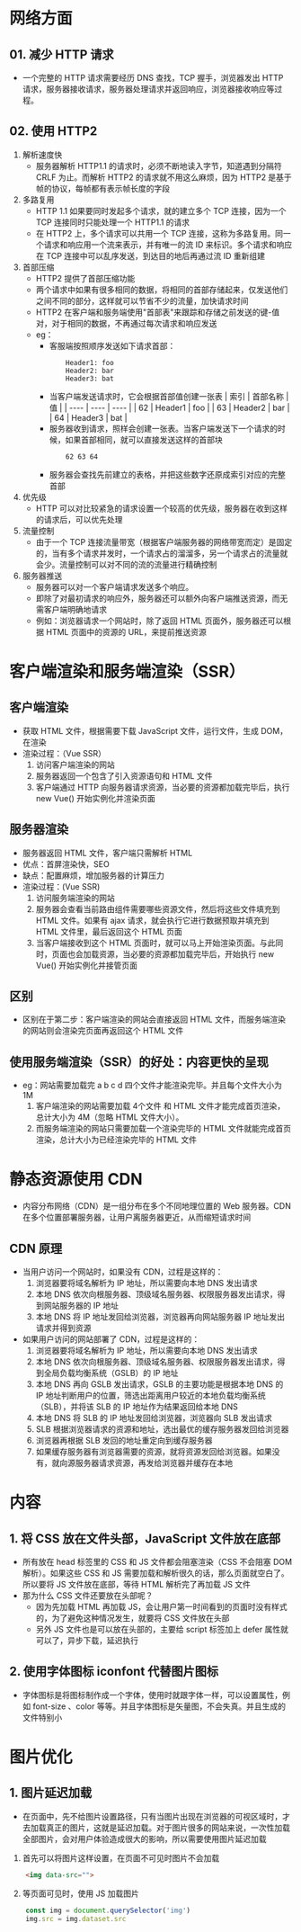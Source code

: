 # 网络方面
## 01. 减少 HTTP 请求
* 一个完整的 HTTP 请求需要经历 DNS 查找，TCP 握手，浏览器发出 HTTP 请求，服务器接收请求，服务器处理请求并返回响应，浏览器接收响应等过程。

## 02. 使用 HTTP2
1. 解析速度快
    * 服务器解析 HTTP1.1 的请求时，必须不断地读入字节，知道遇到分隔符 CRLF 为止。而解析 HTTP2 的请求就不用这么麻烦，因为 HTTP2 是基于帧的协议，每帧都有表示帧长度的字段
2. 多路复用
    * HTTP 1.1 如果要同时发起多个请求，就的建立多个 TCP 连接，因为一个 TCP 连接同时只能处理一个 HTTP1.1 的请求
    * 在 HTTP2 上，多个请求可以共用一个 TCP 连接，这称为多路复用。同一个请求和响应用一个流来表示，并有唯一的流 ID 来标识。多个请求和响应在 TCP 连接中可以乱序发送，到达目的地后再通过流 ID 重新组建
3. 首部压缩
    * HTTP2 提供了首部压缩功能
    * 两个请求中如果有很多相同的数据，将相同的首部存储起来，仅发送他们之间不同的部分，这样就可以节省不少的流量，加快请求时间
    * HTTP2 在客户端和服务端使用"首部表"来跟踪和存储之前发送的键-值对，对于相同的数据，不再通过每次请求和响应发送
    * eg：
        * 客服端按照顺序发送如下请求首部：
            ```    
                Header1: foo
                Header2: bar
                Header3: bat
            ```
        * 当客户端发送请求时，它会根据首部值创建一张表
            | 索引 | 首部名称 | 值 |
            | ---- | ---- | ---- |
            | 62 | Header1 | foo |
            | 63 | Header2 | bar |
            | 64 | Header3 | bat |
        * 服务器收到请求，照样会创建一张表。当客户端发送下一个请求的时候，如果首部相同，就可以直接发送这样的首部块
            ```
                62 63 64
            ```
        * 服务器会查找先前建立的表格，并把这些数字还原成索引对应的完整首部
4. 优先级
    * HTTP 可以对比较紧急的请求设置一个较高的优先级，服务器在收到这样的请求后，可以优先处理
5. 流量控制
    * 由于一个 TCP 连接流量带宽（根据客户端服务器的网络带宽而定）是固定的，当有多个请求并发时，一个请求占的溜溜多，另一个请求占的流量就会少。流量控制可以对不同的流的流量进行精确控制
6. 服务器推送
    * 服务器可以对一个客户端请求发送多个响应。
    * 即除了对最初请求的响应外，服务器还可以额外向客户端推送资源，而无需客户端明确地请求
    * 例如：浏览器请求一个网站时，除了返回 HTML 页面外，服务器还可以根据 HTML 页面中的资源的 URL，来提前推送资源

# 客户端渲染和服务端渲染（SSR）
## 客户端渲染
* 获取 HTML 文件，根据需要下载 JavaScript 文件，运行文件，生成 DOM，在渲染
* 渲染过程：（Vue SSR）
    1. 访问客户端渲染的网站
    2. 服务器返回一个包含了引入资源语句和 HTML 文件
    3. 客户端通过 HTTP 向服务器请求资源，当必要的资源都加载完毕后，执行 new Vue() 开始实例化并渲染页面

## 服务器渲染
* 服务器返回 HTML 文件，客户端只需解析 HTML
* 优点：首屏渲染快，SEO
* 缺点：配置麻烦，增加服务器的计算压力
* 渲染过程：(Vue SSR)
    1. 访问服务端渲染的网站
    2. 服务器会查看当前路由组件需要哪些资源文件，然后将这些文件填充到 HTML 文件。如果有 ajax 请求，就会执行它进行数据预取并填充到 HTML 文件里，最后返回这个 HTML 页面
    3. 当客户端接收到这个 HTML 页面时，就可以马上开始渲染页面。与此同时，页面也会加载资源，当必要的资源都加载完毕后，开始执行 new Vue() 开始实例化并接管页面

## 区别
* 区别在于第二步：客户端渲染的网站会直接返回 HTML 文件，而服务端渲染的网站则会渲染完页面再返回这个 HTML 文件

## 使用服务端渲染（SSR）的好处：内容更快的呈现
* eg：网站需要加载完 a b c d 四个文件才能渲染完毕。并且每个文件大小为 1M
    1. 客户端渲染的网站需要加载 4个文件 和 HTML 文件才能完成首页渲染，总计大小为 4M（忽略 HTML 文件大小）。
    2. 而服务端渲染的网站只需要加载一个渲染完毕的 HTML 文件就能完成首页渲染，总计大小为已经渲染完毕的 HTML 文件

# 静态资源使用 CDN
* 内容分布网络（CDN）是一组分布在多个不同地理位置的 Web 服务器。CDN 在多个位置部署服务器，让用户离服务器更近，从而缩短请求时间
## CDN 原理
* 当用户访问一个网站时，如果没有 CDN，过程是这样的：
    1. 浏览器要将域名解析为 IP 地址，所以需要向本地 DNS 发出请求
    2. 本地 DNS 依次向根服务器、顶级域名服务器、权限服务器发出请求，得到网站服务器的 IP 地址
    3. 本地 DNS 将 IP 地址发回给浏览器，浏览器再向网站服务器 IP 地址发出请求并得到资源
* 如果用户访问的网站部署了 CDN，过程是这样的：
    1. 浏览器要将域名解析为 IP 地址，所以需要向本地 DNS 发出请求
    2. 本地 DNS 依次向根服务器、顶级域名服务器、权限服务器发出请求，得到全局负载均衡系统（GSLB）的 IP 地址
    3. 本地 DNS 再向 GSLB 发出请求，GSLB 的主要功能是根据本地 DNS 的 IP 地址判断用户的位置，筛选出距离用户较近的本地负载均衡系统（SLB），并将该 SLB 的 IP 地址作为结果返回给本地 DNS
    4. 本地 DNS 将 SLB 的 IP 地址发回给浏览器，浏览器向 SLB 发出请求
    5. SLB 根据浏览器请求的资源和地址，选出最优的缓存服务器发回给浏览器
    6. 浏览器再根据 SLB 发回的地址重定向到缓存服务器
    7. 如果缓存服务器有浏览器需要的资源，就将资源发回给浏览器。如果没有，就向源服务器请求资源，再发给浏览器并缓存在本地
    
# 内容
## 1. 将 CSS 放在文件头部，JavaScript 文件放在底部
* 所有放在 head 标签里的 CSS 和 JS 文件都会阻塞渲染（CSS 不会阻塞 DOM 解析）。如果这些 CSS 和 JS 需要加载和解析很久的话，那么页面就空白了。所以要将 JS 文件放在底部，等待 HTML 解析完了再加载 JS 文件
* 那为什么 CSS 文件还要放在头部呢？
    * 因为先加载 HTML 再加载 JS，会让用户第一时间看到的页面时没有样式的，为了避免这种情况发生，就要将 CSS 文件放在头部
    * 另外 JS 文件也是可以放在头部的，主要给 script 标签加上 defer 属性就可以了，异步下载，延迟执行

## 2. 使用字体图标 iconfont 代替图片图标
* 字体图标是将图标制作成一个字体，使用时就跟字体一样，可以设置属性，例如 font-size 、color 等等。并且字体图标是矢量图，不会失真。并且生成的文件特别小

# 图片优化
## 1. 图片延迟加载
* 在页面中，先不给图片设置路径，只有当图片出现在浏览器的可视区域时，才去加载真正的图片，这就是延迟加载。对于图片很多的网站来说，一次性加载全部图片，会对用户体验造成很大的影响，所以需要使用图片延迟加载
1. 首先可以将图片这样设置，在页面不可见时图片不会加载
```html
    <img data-src="">
```
2. 等页面可见时，使用 JS 加载图片
```javascript
    const img = document.querySelector('img')
    img.src = img.dataset.src
```
